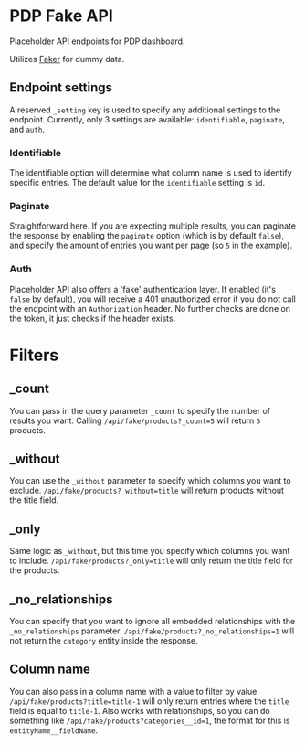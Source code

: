 # PDP Fake API
Placeholder API endpoints for PDP dashboard. 

Utilizes [Faker](https://github.com/fzaninotto/Faker) for dummy data.


## Endpoint settings
A reserved `_setting` key is used to specify any additional settings to the endpoint. Currently, only 3 settings are available: `identifiable`, `paginate`, and `auth`.

### Identifiable
The identifiable option will determine what column name is used to identify specific entries. The default value for the `identifiable` setting is `id`.

### Paginate
Straightforward here. If you are expecting multiple results, you can paginate the response by enabling the `paginate` option (which is by default `false`), and specify the amount of entries you want per page (so `5` in the example).

### Auth
Placeholder API also offers a 'fake' authentication layer. If enabled (it's `false` by default), you will receive a 401 unauthorized error if you do not call the endpoint with an `Authorization` header. No further checks are done on the token, it just checks if the header exists.

# Filters
## _count
You can pass in the query parameter `_count` to specify the number of results you want. Calling `/api/fake/products?_count=5` will return `5` products.

## _without
You can use the `_without` parameter to specify which columns you want to exclude. `/api/fake/products?_without=title` will return products without the title field.

## _only
Same logic as `_without`, but this time you specify which columns you want to include. `/api/fake/products?_only=title` will only return the title field for the products.

## _no_relationships
You can specify that you want to ignore all embedded relationships with the `_no_relationships` parameter. `/api/fake/products?_no_relationships=1` will not return the `category` entity inside the response.

## Column name
You can also pass in a column name with a value to filter by value. `/api/fake/products?title=title-1` will only return entries where the `title` field is equal to `title-1`. Also works with relationships, so you can do something like `/api/fake/products?categories__id=1`, the format for this is `entityName__fieldName`.
